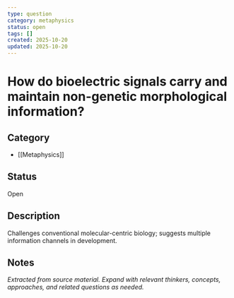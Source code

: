 ```yaml
---
type: question
category: metaphysics
status: open
tags: []
created: 2025-10-20
updated: 2025-10-20
---
```


# How do bioelectric signals carry and maintain non-genetic morphological information?

## Category

- [[Metaphysics]]

## Status

Open

## Description

Challenges conventional molecular-centric biology; suggests multiple information channels in development.

## Notes

*Extracted from source material. Expand with relevant thinkers, concepts, approaches, and related questions as needed.*
